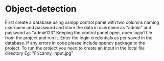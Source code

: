 # Object-detection
First create a database using xampp control panel with two columns naming username and password and store the data in username as "admin" and password as "admin123"
Keeping the control panel open, open login1 file from the project and run it.
Enter the login credentials as per saved in the database. 
If any errors in code please include opencv package to the project.
To run the project you need to create an input in the local file directory 
Eg: "F:/canny_input.jpg"
